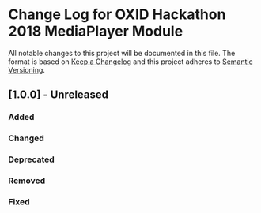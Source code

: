 # Change Log for OXID Hackathon 2018 MediaPlayer Module

All notable changes to this project will be documented in this file.
The format is based on [Keep a Changelog](http://keepachangelog.com/)
and this project adheres to [Semantic Versioning](http://semver.org/).

## [1.0.0] - Unreleased

### Added
### Changed
### Deprecated
### Removed
### Fixed

[HEAD]: https://github.com/OXIDprojects/oxcom_mediaplayer/compare/v1.0.0...HEAD